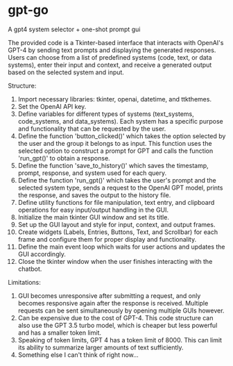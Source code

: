 # gpt-go
A gpt4 system selector + one-shot prompt gui

The provided code is a Tkinter-based interface that interacts with OpenAI's GPT-4 by sending text prompts and displaying the generated responses. 
Users can choose from a list of predefined systems (code, text, or data systems), enter their input and context, and receive a generated output based on the selected system and input.

Structure:
1. Import necessary libraries: tkinter, openai, datetime, and ttkthemes.
2. Set the OpenAI API key.
3. Define variables for different types of systems (text_systems, code_systems, and data_systems). Each system has a specific purpose and functionality that can be requested by the user.
4. Define the function 'button_clicked()' which takes the option selected by the user and the group it belongs to as input. This function uses the selected option to construct a prompt for GPT and calls the function 'run_gpt()' to obtain a response.
5. Define the function 'save_to_history()' which saves the timestamp, prompt, response, and system used for each query.
6. Define the function 'run_gpt()' which takes the user's prompt and the selected system type, sends a request to the OpenAI GPT model, prints the response, and saves the output to the history file.
7. Define utility functions for file manipulation, text entry, and clipboard operations for easy input/output handling in the GUI.
8. Initialize the main tkinter GUI window and set its title.
9. Set up the GUI layout and style for input, context, and output frames.
10. Create widgets (Labels, Entries, Buttons, Text, and Scrollbar) for each frame and configure them for proper display and functionality.
11. Define the main event loop which waits for user actions and updates the GUI accordingly.
12. Close the tkinter window when the user finishes interacting with the chatbot.

Limitations:
1. GUI becomes unresponsive after submitting a request, and only becomes responsive again after the response is received. Multiple requests can be sent simultaneously by opening multiple GUIs however. 
2. Can be expensive due to the cost of GPT-4. This code structure can also use the GPT 3.5 turbo model, which is cheaper but less powerful and has a smaller token limit.
3. Speaking of token limits, GPT 4 has a token limit of 8000. This can limit its ability to summarize larger amounts of text sufficiently.
4. Something else I can't think of right now...

